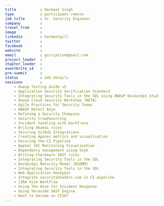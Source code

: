 ```yaml
---
title           : Harmeet Singh
type            : participant-remote
job_title       : Sr. Security Engineer 
company         : 
travel_from     : 
image           : 
linkedin        : harmeetgill
twitter         : 
facebook        : 
website         : 
email           : gscription@gmail.com
project_leader  : 
chapter_leader  : 
eventbrite_id   :
pre-summit      :
status          : add details
sessions        :    
    - Owasp Testing Guide v5
    - Application Security Verification Standard
    - Integrating Security Tools in the SDL using OWASP DevSecOps Studio
    - Owasp Cloud Security Workshop (BETA)
    - Agile Practices for Security Teams
    - OWASP Defect Dojo
    - Defining a Security Champion
    - Security Crowdsourcing
    - Incident handling with DarkTrace
    - Writing Akamai rules
    - Securing GitHub Integrations
    - Creating Appsec metrics and visualisation
    - Securing the CI Pipeline
    - AppSec SOC Monitoring Visualisation
    - Dependency management using Snyk
    - Writing Checkmarx SAST rules
    - Integrating Security Tools in the SDL
    - DevSecOps Maturity Model (DSOMM)
    - Integrating Security Tools in the SDL
    - Web Application Honeypot
    - Integrate securityheaders.com in CI pipeline
    - JIRA Risk Workflow
    - Using The Hive for Incident Response
    - Using Veracode SAST Engine
    - Want to become an CISO?
---
```

